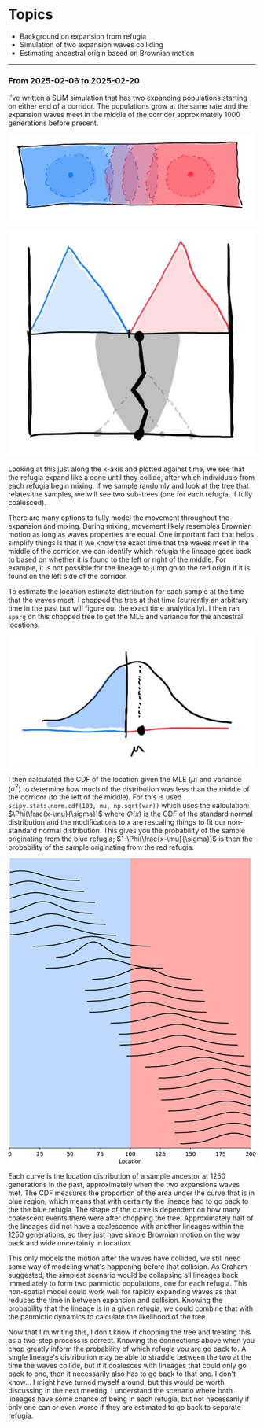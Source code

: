# Topics

- Background on expansion from refugia
- Simulation of two expansion waves colliding
- Estimating ancestral origin based on Brownian motion

---

### From 2025-02-06 to 2025-02-20

I've written a SLiM simulation that has two expanding populations starting on either end of a corridor. The populations grow at the same rate and the expansion waves meet in the middle of the corridor approximately 1000 generations before present.

![SLiM simulation setup](assets/images/zurfing_drawings_1.jpeg)

![Tracking a lineage back to a cutoff](assets/images/zurfing_drawings_2.jpeg)

Looking at this just along the x-axis and plotted against time, we see that the refugia expand like a cone until they collide, after which individuals from each refugia begin mixing. If we sample randomly and look at the tree that relates the samples, we will see two sub-trees (one for each refugia, if fully coalesced).

There are many options to fully model the movement throughout the expansion and mixing. During mixing, movement likely resembles Brownian motion as long as waves properties are equal. One important fact that helps simplify things is that if we know the exact time that the waves meet in the middle of the corridor, we can identify which refugia the lineage goes back to based on whether it is found to the left or right of the middle. For example, it is not possible for the lineage to jump go to the red origin if it is found on the left side of the corridor.

To estimate the location estimate distribution for each sample at the time that the waves meet, I chopped the tree at that time (currently an arbitrary time in the past but will figure out the exact time analytically). I then ran `sparg` on this chopped tree to get the MLE and variance for the ancestral locations.

![CDF of normal distribution](assets/images/zurfing_drawings_3.jpeg)

I then calculated the CDF of the location given the MLE ($\mu$) and variance ($\sigma^2$) to determine how much of the distribution was less than the middle of the corridor (to the left of the middle). For this is used `scipy.stats.norm.cdf(100, mu, np.sqrt(var))` which uses the calculation: $\Phi(\frac{x-\mu}{\sigma})$ where $\Phi(x)$ is the CDF of the standard normal distribution and the modifications to $x$ are rescaling things to fit our non-standard normal distribution. This gives you the probability of the sample originating from the blue refugia; $1-\Phi(\frac{x-\mu}{\sigma})$ is then the probability of the sample originating from the red refugia.

![Ancestors at 1250 generations in the past colored by the probability that they originated in the blue refugia](assets/images/ancestral_location_distributions.png)

Each curve is the location distribution of a sample ancestor at 1250 generations in the past, approximately when the two expansions waves met. The CDF measures the proportion of the area under the curve that is in blue region, which means that with certainty the lineage had to go back to the the blue refugia. The shape of the curve is dependent on how many coalescent events there were after chopping the tree. Approximately half of the lineages did not have a coalescence with another lineages within the 1250 generations, so they just have simple Brownian motion on the way back and wide uncertainty in location. 

This only models the motion after the waves have collided, we still need some way of modeling what's happening before that collision. As Graham suggested, the simplest scenario would be collapsing all lineages back immediately to form two panmictic populations, one for each refugia. This non-spatial model could work well for rapidly expanding waves as that reduces the time in between expansion and collision. Knowing the probability that the lineage is in a given refugia, we could combine that with the panmictic dynamics to calculate the likelihood of the tree.

Now that I'm writing this, I don't know if chopping the tree and treating this as a two-step process is correct. Knowing the connections above when you chop greatly inform the probability of which refugia you are go back to. A single lineage's distribution may be able to straddle between the two at the time the waves collide, but if it coalesces with lineages that could only go back to one, then it necessarily also has to go back to that one. I don't know... I might have turned myself around, but this would be worth discussing in the next meeting. I understand the scenario where both lineages have some chance of being in each refugia, but not necessarily if only one can or even worse if they are estimated to go back to separate refugia.